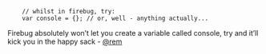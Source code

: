<code>
    // whilst in firebug, try:
    var console = {}; // or, well - anything actually...
</code>

Firebug absolutely won’t let you create a variable called console, try and it’ll kick you in the happy sack - [@rem](http://twitter.com/rem)
